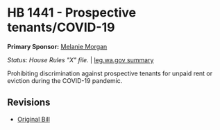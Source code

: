 # HB 1441 - Prospective tenants/COVID-19
**Primary Sponsor:** [Melanie Morgan](/person/leg/morgan_me.md)

*Status: House Rules "X" file.* | [leg.wa.gov summary](https://app.leg.wa.gov/billsummary?BillNumber=1441&Year=2021)

Prohibiting discrimination against prospective tenants for unpaid rent or eviction during the COVID-19 pandemic.

## Revisions
* [Original Bill](1/)